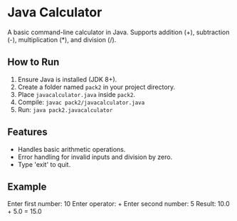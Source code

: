 # Java Calculator

A basic command-line calculator in Java. Supports addition (+), subtraction (-), multiplication (*), and division (/).

## How to Run
1. Ensure Java is installed (JDK 8+).
2. Create a folder named `pack2` in your project directory.
3. Place `javacalculator.java` inside `pack2`.
4. Compile: `javac pack2/javacalculator.java`
5. Run: `java pack2.javacalculator`

## Features
- Handles basic arithmetic operations.
- Error handling for invalid inputs and division by zero.
- Type 'exit' to quit.

## Example
Enter first number: 10
Enter operator: +
Enter second number: 5
Result: 10.0 + 5.0 = 15.0
